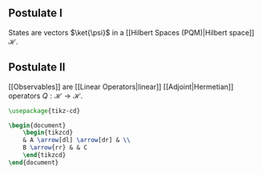## Postulate I
States are vectors $\ket{\psi}$ in a [[Hilbert Spaces (PQM)|Hilbert space]] $\mathcal{H}$.
## Postulate II
[[Observables]] are [[Linear Operators|linear]] [[Adjoint|Hermetian]] operators $Q:\mathcal{H}\to \mathcal{H}$.

```tikz
\usepackage{tikz-cd}

\begin{document}
    \begin{tikzcd}
    & A \arrow[dl] \arrow[dr] & \\
    B \arrow{rr} & & C 
    \end{tikzcd}
\end{document}
```
